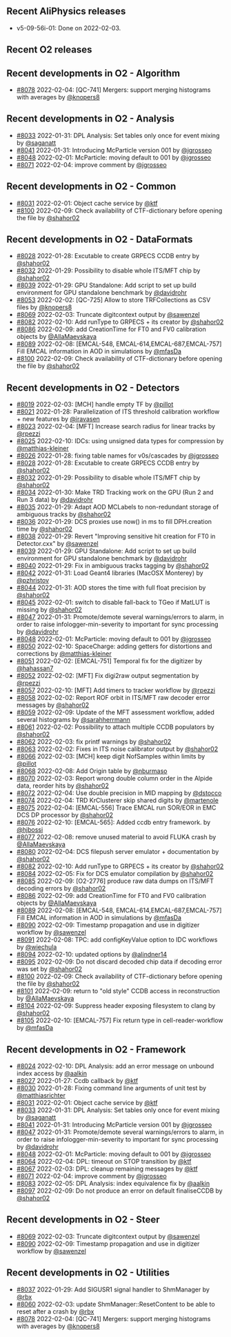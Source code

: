 ## Recent AliPhysics releases
- v5-09-56i-01: Done on 2022-02-03.
## Recent O2 releases
## Recent developments in O2 - Algorithm
- [\#8078](https://github.com/AliceO2Group/AliceO2/pull/8078) 2022-02-04: [QC-741] Mergers: support merging histograms with averages by [@knopers8](https://github.com/knopers8)
## Recent developments in O2 - Analysis
- [\#8033](https://github.com/AliceO2Group/AliceO2/pull/8033) 2022-01-31: DPL Analysis: Set tables only once for event mixing by [@saganatt](https://github.com/saganatt)
- [\#8041](https://github.com/AliceO2Group/AliceO2/pull/8041) 2022-01-31: Introducing McParticle version 001 by [@jgrosseo](https://github.com/jgrosseo)
- [\#8048](https://github.com/AliceO2Group/AliceO2/pull/8048) 2022-02-01: McParticle: moving default to 001 by [@jgrosseo](https://github.com/jgrosseo)
- [\#8071](https://github.com/AliceO2Group/AliceO2/pull/8071) 2022-02-04: improve comment by [@jgrosseo](https://github.com/jgrosseo)
## Recent developments in O2 - Common
- [\#8031](https://github.com/AliceO2Group/AliceO2/pull/8031) 2022-02-01: Object cache service by [@ktf](https://github.com/ktf)
- [\#8100](https://github.com/AliceO2Group/AliceO2/pull/8100) 2022-02-09: Check availability of CTF-dictionary before opening the file by [@shahor02](https://github.com/shahor02)
## Recent developments in O2 - DataFormats
- [\#8028](https://github.com/AliceO2Group/AliceO2/pull/8028) 2022-01-28: Excutable to create GRPECS CCDB entry by [@shahor02](https://github.com/shahor02)
- [\#8032](https://github.com/AliceO2Group/AliceO2/pull/8032) 2022-01-29: Possibility to disable whole ITS/MFT chip by [@shahor02](https://github.com/shahor02)
- [\#8039](https://github.com/AliceO2Group/AliceO2/pull/8039) 2022-01-29: GPU Standalone: Add script to set up build environment for GPU standalone benchmark by [@davidrohr](https://github.com/davidrohr)
- [\#8053](https://github.com/AliceO2Group/AliceO2/pull/8053) 2022-02-02: [QC-725] Allow to store TRFCollections as CSV files by [@knopers8](https://github.com/knopers8)
- [\#8069](https://github.com/AliceO2Group/AliceO2/pull/8069) 2022-02-03: Truncate digitcontext output by [@sawenzel](https://github.com/sawenzel)
- [\#8082](https://github.com/AliceO2Group/AliceO2/pull/8082) 2022-02-10: Add runType to GRPECS + its creator by [@shahor02](https://github.com/shahor02)
- [\#8086](https://github.com/AliceO2Group/AliceO2/pull/8086) 2022-02-09: add  CreationTime for FT0  and FV0 calibration objects by [@AllaMaevskaya](https://github.com/AllaMaevskaya)
- [\#8089](https://github.com/AliceO2Group/AliceO2/pull/8089) 2022-02-08: [EMCAL-548, EMCAL-614,EMCAL-687,EMCAL-757] Fill EMCAL information in AOD in simulations by [@mfasDa](https://github.com/mfasDa)
- [\#8100](https://github.com/AliceO2Group/AliceO2/pull/8100) 2022-02-09: Check availability of CTF-dictionary before opening the file by [@shahor02](https://github.com/shahor02)
## Recent developments in O2 - Detectors
- [\#8019](https://github.com/AliceO2Group/AliceO2/pull/8019) 2022-02-03: [MCH] handle empty TF by [@pillot](https://github.com/pillot)
- [\#8021](https://github.com/AliceO2Group/AliceO2/pull/8021) 2022-01-28: Parallelization of ITS threshold calibration workflow + new features by [@iravasen](https://github.com/iravasen)
- [\#8023](https://github.com/AliceO2Group/AliceO2/pull/8023) 2022-02-04: [MFT] Increase search radius for linear tracks by [@rpezzi](https://github.com/rpezzi)
- [\#8025](https://github.com/AliceO2Group/AliceO2/pull/8025) 2022-02-10: IDCs: using unsigned data types for compression by [@matthias-kleiner](https://github.com/matthias-kleiner)
- [\#8026](https://github.com/AliceO2Group/AliceO2/pull/8026) 2022-01-28: fixing table names for v0s/cascades by [@jgrosseo](https://github.com/jgrosseo)
- [\#8028](https://github.com/AliceO2Group/AliceO2/pull/8028) 2022-01-28: Excutable to create GRPECS CCDB entry by [@shahor02](https://github.com/shahor02)
- [\#8032](https://github.com/AliceO2Group/AliceO2/pull/8032) 2022-01-29: Possibility to disable whole ITS/MFT chip by [@shahor02](https://github.com/shahor02)
- [\#8034](https://github.com/AliceO2Group/AliceO2/pull/8034) 2022-01-30: Make TRD Tracking work on the GPU (Run 2 and Run 3 data) by [@davidrohr](https://github.com/davidrohr)
- [\#8035](https://github.com/AliceO2Group/AliceO2/pull/8035) 2022-01-29: Adapt AOD MCLabels to non-redundant storage of ambiguous tracks by [@shahor02](https://github.com/shahor02)
- [\#8036](https://github.com/AliceO2Group/AliceO2/pull/8036) 2022-01-29: DCS proxies use now() in ms to fill DPH.creation time by [@shahor02](https://github.com/shahor02)
- [\#8038](https://github.com/AliceO2Group/AliceO2/pull/8038) 2022-01-29: Revert "Improving sensitive hit creation for FT0 in Detector.cxx" by [@sawenzel](https://github.com/sawenzel)
- [\#8039](https://github.com/AliceO2Group/AliceO2/pull/8039) 2022-01-29: GPU Standalone: Add script to set up build environment for GPU standalone benchmark by [@davidrohr](https://github.com/davidrohr)
- [\#8040](https://github.com/AliceO2Group/AliceO2/pull/8040) 2022-01-29: Fix in ambiguous tracks tagging by [@shahor02](https://github.com/shahor02)
- [\#8042](https://github.com/AliceO2Group/AliceO2/pull/8042) 2022-01-31: Load Geant4 libraries (MacOSX Monterey) by [@pzhristov](https://github.com/pzhristov)
- [\#8044](https://github.com/AliceO2Group/AliceO2/pull/8044) 2022-01-31: AOD stores the time with full float precision by [@shahor02](https://github.com/shahor02)
- [\#8045](https://github.com/AliceO2Group/AliceO2/pull/8045) 2022-02-01: switch to disable fall-back to TGeo if MatLUT is missing by [@shahor02](https://github.com/shahor02)
- [\#8047](https://github.com/AliceO2Group/AliceO2/pull/8047) 2022-01-31: Promote/demote several warnings/errors to alarm, in order to raise infologger-min-severity to important for sync processing by [@davidrohr](https://github.com/davidrohr)
- [\#8048](https://github.com/AliceO2Group/AliceO2/pull/8048) 2022-02-01: McParticle: moving default to 001 by [@jgrosseo](https://github.com/jgrosseo)
- [\#8050](https://github.com/AliceO2Group/AliceO2/pull/8050) 2022-02-10: SpaceCharge: adding getters for distortions and corrections by [@matthias-kleiner](https://github.com/matthias-kleiner)
- [\#8051](https://github.com/AliceO2Group/AliceO2/pull/8051) 2022-02-02: [EMCAL-751] Temporal fix for the digitizer by [@hahassan7](https://github.com/hahassan7)
- [\#8052](https://github.com/AliceO2Group/AliceO2/pull/8052) 2022-02-02: [MFT] Fix digi2raw output segmentation by [@rpezzi](https://github.com/rpezzi)
- [\#8057](https://github.com/AliceO2Group/AliceO2/pull/8057) 2022-02-10: [MFT] Add timers to tracker workflow by [@rpezzi](https://github.com/rpezzi)
- [\#8058](https://github.com/AliceO2Group/AliceO2/pull/8058) 2022-02-02: Report ROF orbit in ITS/MFT raw decoder error messages by [@shahor02](https://github.com/shahor02)
- [\#8059](https://github.com/AliceO2Group/AliceO2/pull/8059) 2022-02-09: Update of the MFT assessment workflow, added several histograms by [@sarahherrmann](https://github.com/sarahherrmann)
- [\#8061](https://github.com/AliceO2Group/AliceO2/pull/8061) 2022-02-02: Possibility to attach multiple CCDB populators by [@shahor02](https://github.com/shahor02)
- [\#8062](https://github.com/AliceO2Group/AliceO2/pull/8062) 2022-02-03: fix printf warnings by [@shahor02](https://github.com/shahor02)
- [\#8063](https://github.com/AliceO2Group/AliceO2/pull/8063) 2022-02-02: Fixes in ITS noise calibrator output by [@shahor02](https://github.com/shahor02)
- [\#8066](https://github.com/AliceO2Group/AliceO2/pull/8066) 2022-02-03: [MCH] keep digit NofSamples within limits by [@pillot](https://github.com/pillot)
- [\#8068](https://github.com/AliceO2Group/AliceO2/pull/8068) 2022-02-08: Add Origin table by [@nburmaso](https://github.com/nburmaso)
- [\#8070](https://github.com/AliceO2Group/AliceO2/pull/8070) 2022-02-03: Report wrong double column order in the Alpide data, reorder hits by [@shahor02](https://github.com/shahor02)
- [\#8072](https://github.com/AliceO2Group/AliceO2/pull/8072) 2022-02-04: Use double precision in MID mapping by [@dstocco](https://github.com/dstocco)
- [\#8074](https://github.com/AliceO2Group/AliceO2/pull/8074) 2022-02-04: TRD KrClusterer skip shared digits by [@martenole](https://github.com/martenole)
- [\#8075](https://github.com/AliceO2Group/AliceO2/pull/8075) 2022-02-04: [EMCAL-556] Trace EMCAL run SOR/EOR in EMC DCS DP processor by [@shahor02](https://github.com/shahor02)
- [\#8076](https://github.com/AliceO2Group/AliceO2/pull/8076) 2022-02-10: [EMCAL-565]: Added ccdb entry framework. by [@hjbossi](https://github.com/hjbossi)
- [\#8077](https://github.com/AliceO2Group/AliceO2/pull/8077) 2022-02-08: remove unused material to avoid FLUKA crash by [@AllaMaevskaya](https://github.com/AllaMaevskaya)
- [\#8080](https://github.com/AliceO2Group/AliceO2/pull/8080) 2022-02-04: DCS filepush server emulator + documentation by [@shahor02](https://github.com/shahor02)
- [\#8082](https://github.com/AliceO2Group/AliceO2/pull/8082) 2022-02-10: Add runType to GRPECS + its creator by [@shahor02](https://github.com/shahor02)
- [\#8084](https://github.com/AliceO2Group/AliceO2/pull/8084) 2022-02-05: Fix for DCS emulator compilation by [@shahor02](https://github.com/shahor02)
- [\#8085](https://github.com/AliceO2Group/AliceO2/pull/8085) 2022-02-09: [O2-2776] produce raw data dumps on ITS/MFT decoding errors by [@shahor02](https://github.com/shahor02)
- [\#8086](https://github.com/AliceO2Group/AliceO2/pull/8086) 2022-02-09: add  CreationTime for FT0  and FV0 calibration objects by [@AllaMaevskaya](https://github.com/AllaMaevskaya)
- [\#8089](https://github.com/AliceO2Group/AliceO2/pull/8089) 2022-02-08: [EMCAL-548, EMCAL-614,EMCAL-687,EMCAL-757] Fill EMCAL information in AOD in simulations by [@mfasDa](https://github.com/mfasDa)
- [\#8090](https://github.com/AliceO2Group/AliceO2/pull/8090) 2022-02-09: Timestamp propagation and use in digitizer workflow by [@sawenzel](https://github.com/sawenzel)
- [\#8091](https://github.com/AliceO2Group/AliceO2/pull/8091) 2022-02-08: TPC: add configKeyValue option to IDC workflows by [@wiechula](https://github.com/wiechula)
- [\#8094](https://github.com/AliceO2Group/AliceO2/pull/8094) 2022-02-10: updated options by [@alindner14](https://github.com/alindner14)
- [\#8095](https://github.com/AliceO2Group/AliceO2/pull/8095) 2022-02-09: Do not discard decoded chip data if decoding error was set by [@shahor02](https://github.com/shahor02)
- [\#8100](https://github.com/AliceO2Group/AliceO2/pull/8100) 2022-02-09: Check availability of CTF-dictionary before opening the file by [@shahor02](https://github.com/shahor02)
- [\#8101](https://github.com/AliceO2Group/AliceO2/pull/8101) 2022-02-09: return to "old style" CCDB access in reconstruction by [@AllaMaevskaya](https://github.com/AllaMaevskaya)
- [\#8104](https://github.com/AliceO2Group/AliceO2/pull/8104) 2022-02-09: Suppress header exposing filesystem to clang by [@shahor02](https://github.com/shahor02)
- [\#8105](https://github.com/AliceO2Group/AliceO2/pull/8105) 2022-02-10: [EMCAL-757] Fix return type in cell-reader-workflow by [@mfasDa](https://github.com/mfasDa)
## Recent developments in O2 - Framework
- [\#8024](https://github.com/AliceO2Group/AliceO2/pull/8024) 2022-02-10: DPL Analysis: add an error message on unbound index access by [@aalkin](https://github.com/aalkin)
- [\#8027](https://github.com/AliceO2Group/AliceO2/pull/8027) 2022-01-27: Ccdb callback by [@ktf](https://github.com/ktf)
- [\#8030](https://github.com/AliceO2Group/AliceO2/pull/8030) 2022-01-28: Fixing command line arguments of unit test by [@matthiasrichter](https://github.com/matthiasrichter)
- [\#8031](https://github.com/AliceO2Group/AliceO2/pull/8031) 2022-02-01: Object cache service by [@ktf](https://github.com/ktf)
- [\#8033](https://github.com/AliceO2Group/AliceO2/pull/8033) 2022-01-31: DPL Analysis: Set tables only once for event mixing by [@saganatt](https://github.com/saganatt)
- [\#8041](https://github.com/AliceO2Group/AliceO2/pull/8041) 2022-01-31: Introducing McParticle version 001 by [@jgrosseo](https://github.com/jgrosseo)
- [\#8047](https://github.com/AliceO2Group/AliceO2/pull/8047) 2022-01-31: Promote/demote several warnings/errors to alarm, in order to raise infologger-min-severity to important for sync processing by [@davidrohr](https://github.com/davidrohr)
- [\#8048](https://github.com/AliceO2Group/AliceO2/pull/8048) 2022-02-01: McParticle: moving default to 001 by [@jgrosseo](https://github.com/jgrosseo)
- [\#8064](https://github.com/AliceO2Group/AliceO2/pull/8064) 2022-02-04: DPL: timeout on STOP transition by [@ktf](https://github.com/ktf)
- [\#8067](https://github.com/AliceO2Group/AliceO2/pull/8067) 2022-02-03: DPL: cleanup remaining messages by [@ktf](https://github.com/ktf)
- [\#8071](https://github.com/AliceO2Group/AliceO2/pull/8071) 2022-02-04: improve comment by [@jgrosseo](https://github.com/jgrosseo)
- [\#8083](https://github.com/AliceO2Group/AliceO2/pull/8083) 2022-02-05: DPL Analysis: index equivalence fix by [@aalkin](https://github.com/aalkin)
- [\#8097](https://github.com/AliceO2Group/AliceO2/pull/8097) 2022-02-09: Do not produce an error on default finaliseCCDB by [@shahor02](https://github.com/shahor02)
## Recent developments in O2 - Steer
- [\#8069](https://github.com/AliceO2Group/AliceO2/pull/8069) 2022-02-03: Truncate digitcontext output by [@sawenzel](https://github.com/sawenzel)
- [\#8090](https://github.com/AliceO2Group/AliceO2/pull/8090) 2022-02-09: Timestamp propagation and use in digitizer workflow by [@sawenzel](https://github.com/sawenzel)
## Recent developments in O2 - Utilities
- [\#8037](https://github.com/AliceO2Group/AliceO2/pull/8037) 2022-01-29: Add SIGUSR1 signal handler to ShmManager by [@rbx](https://github.com/rbx)
- [\#8060](https://github.com/AliceO2Group/AliceO2/pull/8060) 2022-02-03: update ShmManager::ResetContent to be able to reset after a crash by [@rbx](https://github.com/rbx)
- [\#8078](https://github.com/AliceO2Group/AliceO2/pull/8078) 2022-02-04: [QC-741] Mergers: support merging histograms with averages by [@knopers8](https://github.com/knopers8)
